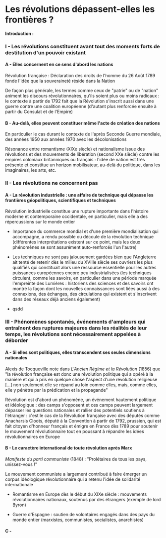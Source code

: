 # Les révolutions dépassent-elles les frontières ?

**Introduction :**

### I - Les révolutions constituent avant tout des moments forts de destitution d'un pouvoir existant

#### A - Elles concernent en ce sens d'abord les nations

Révolution française : Déclaration des droits de l'homme du 26 Août 1789 fonde l'idée que la souveraineté réside dans la Nation

De façon plus générale, les termes comme ceux de "patrie" ou de "nation" animent les discours révolutionnaires, qu'ils soient plus ou moins radicaux : le contexte à partir de 1792 fait que la Révolution s'inscrit aussi dans une guerre contre une coalition européenne (d'autant plus renforcée ensuite à partir du Consulat et de l'Empire)

#### B - Au-delà, elles peuvent constituer même l'acte de création des nations

En particulier le cas durant le contexte de l'après Seconde Guerre mondiale, des années 1950 aux années 1970 avec les décolonisations

Résonance entre romantisme (XIXe siècle) et nationalisme issue des révolutions et des mouvements de libération (second XXe siècle) contre les empires coloniaux britanniques ou français : l'idée de nation est très présente et constitue un horizon mobilisateur, au-delà du politique, dans les imaginaires, les arts, etc.

### II - Les révolutions ne concernent pas

#### A - La révolution industrielle : une affaire de technique qui dépasse les frontières géopolitiques, scientifiques et techniques

Révolution industrielle constitue une rupture importante dans l'histoire moderne et contemporaine occidentale, en particulier, mais elle a des répercussions sur le monde entier

* Importance du commerce mondial et d'une première mondialisation qui accompagne, a rendu possible ou découle de la révolution technique (différentes interprétations existent sur ce point, mais les deux phénomènes se sont assurément auto-renforcés l'un l'autre)

* Les techniques ne sont pas jalousement gardées bien que l'Angleterre ait tenté de retenir dès le milieu du XVIIIe siècle ses ouvriers les plus qualifiés qui constituait alors une ressource essentielle pour les autres puissances européennes encore peu industrialisées (les techniques circulent, comme les savoirs, en particulier dans une période marquée l'empreinte des Lumières : historiens des sciences et des savoirs ont montré la façon dont les nouvelles connaissances sont liées aussi à des connexions, des échanges, des circulations qui existent et s'inscrivent dans des réseaux déjà anciens également)

* qsdd

### III - Phénomènes spontanés, événements d'ampleurs qui entraînent des ruptures majeures dans les réalités de leur temps, les révolutions sont nécessairement appelées à déborder

#### A - Si elles sont politiques, elles transcendent ses seules dimensions nationales

Alexis de Tocqueville note dans *L'Ancien Régime et la Révolution* (1856) que "la révolution française est donc une révolution politique qui a opéré à la manière et qui a pris en quelque chose l'aspect d'une révolution religieuse [...] non seulement elle se répand au loin comme elles, mais, comme elles, elle y pénètre par la prédication et la propagande"

Révolution est d'abord un phénomène, un événement hautement politique et idéologique : des camps s'opposent et ces camps peuvent largement dépasser les questions nationales et rallier des potentiels soutiens à l'étranger : c'est le cas de la Révolution française avec des députés comme Anacharsis Cloots, député à la Convention à partir de 1792, prussien, qui est fait citoyen d'honneur français et émigre en France dès 1789 pour soutenir le mouvement révolutionnaire tout en poussant à répandre les idées révolutionnaires en Europe

#### B - Le caractère international de toute révolution après Marx

*Manifeste du parti communiste* (1848) : "Prolétaires de tous les pays, unissez-vous !"

Le mouvement communiste a largement contribué à faire émerger un corpus idéologique révolutionnaire qui a retenu l'idée de solidarité internationale

* Romantisme en Europe dès le début du XIXe siècle : mouvements révolutionnaires nationaux, soutenus par des étrangers (exemple de lord Byron)

* Guerre d'Espagne : soutien de volontaires engagés dans des pays du monde entier (marxistes, communistes, socialistes, anarchistes)

#### C -
